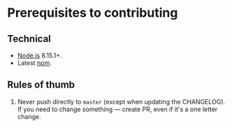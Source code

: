 # Prerequisites to contributing

## Technical

-   [Node.js](https://nodejs.org/en/) 8.15.1+.
-   Latest [npm](https://www.npmjs.com/).

## Rules of thumb

1.  Never push directly to `master` (except when updating the CHANGELOG). If you need to change something — create PR, even if it's a one letter change.
